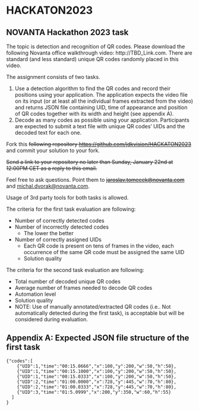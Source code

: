 # HACKATON2023
<H2>NOVANTA Hackathon 2023 task</H2>
The topic is detection and recognition of QR codes.
Please download the following Novanta office walkthrough video: http://TBD_Link.com. There are standard (and less standard) unique QR codes randomly placed in this video. 

The assignment consists of two tasks.

1.	Use a detection algorithm to find the QR codes and record their positions using your application. The application expects the video file on its input (or at least all the individual frames extracted from the video) and returns JSON file containing UID, time of appearance and position of QR codes together with its width and height (see appendix A).
2.	Decode as many codes as possible using your application. Participants are expected to submit a text file with unique QR codes’ UIDs and the decoded text for each one.


Fork this ~~following repository https://github.com/jdkvision/HACKATON2023~~ and commit your solution to your fork. 

~~Send a link to your repository no later than Sunday, January 22nd at 12:00PM CET as a reply to this email.~~

Feel free to ask questions. Point them to ~~jaroslav.tomecek@novanta.com~~ and michal.dvorak@novanta.com.

Usage of 3rd party tools for both tasks is allowed.

The criteria for the first task evaluation are following:
* Number of correctly detected codes
* Number of incorrectly detected codes 
    * The lower the better
* Number of correctly assigned UIDs
    * Each QR code is present on tens of frames in the video, each occurrence of the same QR code must be assigned the same UID
    * Solution quality


The criteria for the second task evaluation are following: 
*	Total number of decoded unique QR codes
*	Average number of frames needed to decode QR codes
*	Automation level
*	Solution quality
*	NOTE: Use of manually annotated/extracted QR codes (i.e.. Not automatically detected during the first task), is acceptable but will be considered during evaluation.


<H2>Appendix A: Expected JSON file structure of the first task</H2>

    {"codes":[
        {"UID":1,"time":"00:15.0666","x":100,"y":200,"w":50,"h":50},
        {"UID":1,"time":"00:15.1000","x":100,"y":200,"w":50,"h":50},
        {"UID":1,"time":"00:15.0333","x":100,"y":200,"w":50,"h":50},
        {"UID":2,"time":"01:00.0000","x":728,"y":445,"w":70,"h":80},
        {"UID":2,"time":"01:00.0333","x":728,"y":445,"w":70,"h":80},
        {"UID":3,"time":"01:5.0999","x":200,"y":350,"w":60,"h":55}
      ]
    }
    
